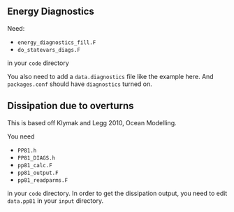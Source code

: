 Energy Diagnostics
------------------

Need:

* `energy_diagnostics_fill.F`
* `do_statevars_diags.F`

in your `code` directory

You also need to add a `data.diagnostics` file like the example here. And `packages.conf` should have `diagnostics` turned on.

## Dissipation due to overturns

This is based off Klymak and Legg 2010, Ocean Modelling.

You need

* `PP81.h`
* `PP81_DIAGS.h`
* `pp81_calc.F`
* `pp81_output.F`
* `pp81_readparms.F`

in your `code` directory.  In order to get the dissipation output, you need to edit `data.pp81` in your `input` directory.



